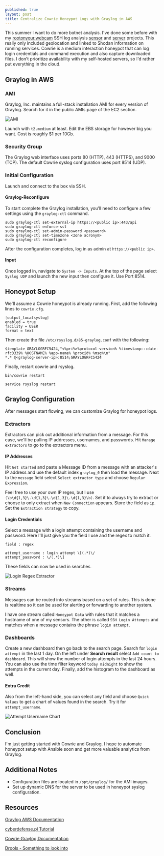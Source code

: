 ```yaml
---
published: true
layout: post
title: Centralize Cowrie Honeypot Logs with Graylog in AWS
---
```


This summer I want to do more botnet analysis. I've done some before with my [rootonyour.webcam](https://rootonyour.webcam) SSH log analysis [sensor](https://github.com/becksteadn/Log-Sensor) and [server](https://github.com/becksteadn/Mapper-Server) projects. This really only included geolocation and linked to Shodan information on running services. Cowrie is a medium interaction honeypot that can log login credentials and command execution and also capture downloaded files. I don't prioritize availability with my self-hosted servers, so I'd rather put everything in the cloud.

## Graylog in AWS

### AMI

Graylog, Inc. maintains a full-stack installation AMI for every version of Graylog. Search for it in the public AMIs page of the EC2 section.

![AMI](https://lambda.sx/ffM.png)

Launch with `t2.medium` at least. Edit the EBS storage for however big you want. Cost is roughly $1 per 10Gb.

### Security Group

The Graylog web interface uses ports 80 (HTTP), 443 (HTTPS), and 9000 (TCP). The default Cowrie syslog configuration uses port 8514 (UDP).

### Initial Configuration

Launch and connect to the box via SSH.

#### Graylog-Reconfigure

To start complete the Graylog installation, you'll need to configure a few settings using the `graylog-ctl` command.

```
sudo graylog-ctl set-external-ip https://<public ip>:443/api
sudo graylog-ctl enforce-ssl
sudo graylog-ctl set-admin-password <password>
sudo graylog-ctl set-timezone <zone acronym>
sudo graylog-ctl reconfigure
```

After the configuration completes, log in as admin at `https://<public ip>`.

#### Input

Once logged in, navigate to `System -> Inputs`. At the top of the page select `Syslog UDP` and launch the new input then configure it. Use Port 8514.

## Honeypot Setup

We'll assume a Cowrie honeypot is already running. First, add the following lines to `cowrie.cfg`.

```
[output_localsyslog]
enabled = true
facility = USER
format = text
```

Then create the file `/etc/rsyslog.d/85-graylog.conf` with the following:

```
$template GRAYLOGRFC5424,"<%pri%>%protocol-version% %timestamp:::date-rfc3339% %HOSTNAME% %app-name% %procid% %msg%\n"
*.* @<graylog-server-ip>:8514;GRAYLOGRFC5424
```

Finally, restart cowrie and rsyslog.

```
bin/cowrie restart

service rsyslog restart
```

## Graylog Configuration

After messages start flowing, we can customize Graylog for honeypot logs.

### Extractors

Extractors can pick out additional information from a message. For this case, we'll be pulling IP addresses, usernames, and passwords. Hit `Manage extractors` to go to the extractors menu.


#### IP Addresses

Hit `Get started` and paste a Message ID from a message with an attacker's IP address and use the default index `graylog_0` then load the message. Next to the `message` field select `Select extractor type` and choose `Regular Expression`.

Feel free to use your own IP regex, but I use `(\b\d{1,3}\.\d{1,3}\.\d{1,3}\.\d{1,3}\b)`. Set it to always try to extract or choose to only extract when `New Connection` appears. Store the field as `ip`. Set the `Extraction strategy` to copy.

#### Login Credentials

Select a message with a login attempt containing the username and password. Here I'll just give you the field I use and the regex to match it.

 ```
field : regex

attempt_username : login attempt \[(.*)\/
attempt_password : \/(.*)\]

 ```

These fields can now be used in searches.

![Login Regex Extractor](https://lambda.sx/nYM.png)

### Streams

Messages can be routed into streams based on a set of rules. This is done is realtime so it can be used for alerting or forwarding to another system.

I have one stream called `Honeypot Data` with rules that it matches a hostname of one of my sensors. The other is called `SSH Login Attempts` and matches when a message contains the phrase `login attempt`. 

### Dashboards

Create a new dashboard then go back to the search page. Search for `login attempt` in the last 1 day. On the left under **Search result**  select `Add count to dashboard`. This will show the number of login attempts in the last 24 hours. You can also use the time filter keyword `today midnight` to show the attempts in the current day. Finally, add the histogram to the dashboard as well.

#### Extra Credit

Also from the left-hand side, you can select any field and choose `Quick Values` to get a chart of values found in the search. Try it for `attempt_username`.

![Attempt Username Chart](https://lambda.sx/ulM.png)

## Conclusion

I'm just getting started with Cowrie and Graylog. I hope to automate honeypot setup with Ansible soon and get more valuable analytics from Graylog.

## Additional Notes

- Configuration files are located in `/opt/graylog/` for the AMI images.
- Set up dynamic DNS for the server to be used in honeypot syslog configuration.

## Resources

[Graylog AWS Documentation](http://docs.graylog.org/en/2.4/pages/installation/aws.html)

[cyberdefense.pl Tutorial](https://cyberdefense.pl/2016/10/30/graylog-and-aws-quick-start/)

[Cowrie Graylog Documentation](https://github.com/micheloosterhof/cowrie/tree/master/doc/graylog)

[Drools - Something to look into](http://docs.graylog.org/en/2.4/pages/drools.html)
